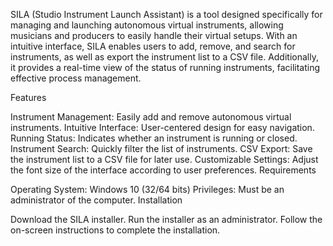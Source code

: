 SILA (Studio Instrument Launch Assistant) is a tool designed specifically for managing and launching autonomous virtual instruments, allowing musicians and producers to easily handle their virtual setups. With an intuitive interface, SILA enables users to add, remove, and search for instruments, as well as export the instrument list to a CSV file. Additionally, it provides a real-time view of the status of running instruments, facilitating effective process management.

Features

Instrument Management: Easily add and remove autonomous virtual instruments.
Intuitive Interface: User-centered design for easy navigation.
Running Status: Indicates whether an instrument is running or closed.
Instrument Search: Quickly filter the list of instruments.
CSV Export: Save the instrument list to a CSV file for later use.
Customizable Settings: Adjust the font size of the interface according to user preferences.
Requirements

Operating System: Windows 10 (32/64 bits)
Privileges: Must be an administrator of the computer.
Installation

Download the SILA installer.
Run the installer as an administrator.
Follow the on-screen instructions to complete the installation.
